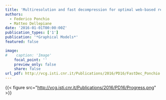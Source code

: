 ```yaml
---
title: 'Multiresolution and fast decompression for optimal web-based rendering'
authors:
  - Federico Ponchio
  - Matteo Dellepiane
date: '2016-01-01T00:00:00Z'
publication_types: ['1']
publication: '*Graphical Models*'
featured: false

image:
#    caption: 'Image'
    focal_point: ''
    preview_only: false
    share: false
url_pdf: http://vcg.isti.cnr.it/Publications/2016/PD16/FastDec_Ponchio.pdf
---
```

{{< figure src="http://vcg.isti.cnr.it/Publications/2016/PD16/Progress.png" >}}

